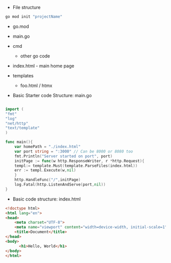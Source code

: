 

- File structure
```sh
go mod init "projectName"
```
- go.mod
- main.go
- cmd
	- other go code
- index.html - main home page
- templates
	- foo.html / htmx


- Basic Starter code Structure: main.go
```go

import (
"fmt"
"log"
"net/http"
"text/template"
)

func main(){
	var homePath = "./index.html"
	var port string = ":3000" // Can be 8000 or 8080 too
	fmt.Println("Server started on port", port)
	initPage := func(w http.ResponseWriter, r *http.Request){
	templ:= template.Must(template.ParseFiles(index.html))
	err := templ.Execute(w,nil)
	}
	http.HandleFunc("/",initPage)
	log.Fatal(http.ListenAndServe(port,nil))
}

```

- Basic code structure: index.html


``` html
<!doctype html>  
<html lang="en">  
<head>  
    <meta charset="UTF-8">  
    <meta name="viewport" content="width=device-width, initial-scale=1">  
    <title>Document</title>  
</head>  
<body>  
	  <h1>Hello, World</h1>
</body>  
</html>
``` 
